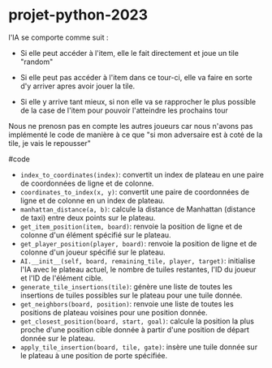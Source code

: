 # projet-python-2023
l'IA se comporte comme suit :
- Si elle peut accéder à l'item, elle le fait directement et joue un tile "random"

- Si elle peut pas accéder à l'item dans ce tour-ci, elle va faire en sorte d'y arriver apres avoir jouer la tile. 
- Si elle y arrive tant mieux, si non elle va se rapprocher le plus possible de la case de l'item pour pouvoir l'atteindre les prochains tour

Nous ne prenosn pas en compte les autres joueurs car nous n'avons pas implémenté le code de manière à ce que "si mon adversaire est à coté de la tile, je vais le repousser"


#code 

- `index_to_coordinates(index)`: convertit un index de plateau en une paire de coordonnées de ligne et de colonne.
- `coordinates_to_index(x, y)`: convertit une paire de coordonnées de ligne et de colonne en un index de plateau.
- `manhattan_distance(a, b)`: calcule la distance de Manhattan (distance de taxi) entre deux points sur le plateau.
- `get_item_position(item, board)`: renvoie la position de ligne et de colonne d'un élément spécifié sur le plateau.
- `get_player_position(player, board)`: renvoie la position de ligne et de colonne d'un joueur spécifié sur le plateau.
- `AI.__init__(self, board, remaining_tile, player, target)`: initialise l'IA avec le plateau actuel, le nombre de tuiles restantes, l'ID du joueur et l'ID de l'élément cible.
- `generate_tile_insertions(tile)`: génère une liste de toutes les insertions de tuiles possibles sur le plateau pour une tuile donnée.
- `get_neighbors(board, position)`: renvoie une liste de toutes les positions de plateau voisines pour une position donnée.
- `get_closest_position(board, start, goal)`: calcule la position la plus proche d'une position cible donnée à partir d'une position de départ donnée sur le plateau.
- `apply_tile_insertion(board, tile, gate)`: insère une tuile donnée sur le plateau à une position de porte spécifiée.
